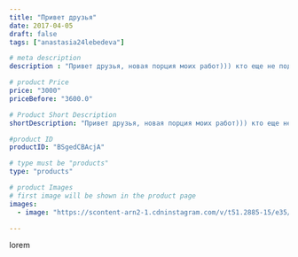 ```yaml
---
title: "Привет друзья"
date: 2017-04-05
draft: false
tags: ["anastasia24lebedeva"]

# meta description
description : "Привет друзья, новая порция моих работ))) кто еще не подготовился к Пасхе???"

# product Price
price: "3000"
priceBefore: "3600.0"

# Product Short Description
shortDescription: "Привет друзья, новая порция моих работ))) кто еще не подготовился к Пасхе???"

#product ID
productID: "BSgedCBAcjA"

# type must be "products"
type: "products"

# product Images
# first image will be shown in the product page
images:
  - image: "https://scontent-arn2-1.cdninstagram.com/v/t51.2885-15/e35/17596764_1896115507332422_7605520335340830720_n.jpg?se=7&tp=1&_nc_ht=scontent-arn2-1.cdninstagram.com&_nc_cat=102&_nc_ohc=1-n_sF3dRugAX8IUZRo&ccb=7-4&oh=0adee88ec421b3b0730703af259fdb6b&oe=608256B3&ig_cache_key=MTQ4NjMyMTgxMzQ1Njc5OTkzNg%3D%3D.2-ccb7-4"

---
```

lorem
